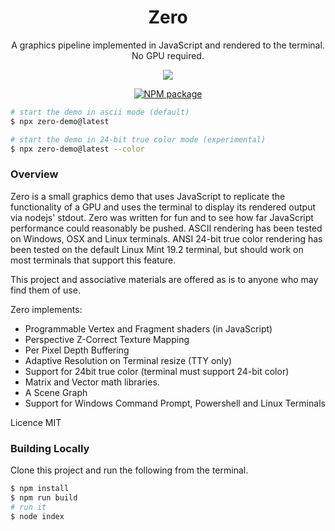 <div align='center'>

<h1>Zero</h1>

<p>A graphics pipeline implemented in JavaScript and rendered to the terminal. No GPU 
required.</p>

<img src='terminal.gif'></img>

[![NPM package](https://badge.fury.io/js/zero-demo.svg)](https://www.npmjs.com/package/zero-demo)

</div>

```bash
# start the demo in ascii mode (default)
$ npx zero-demo@latest

# start the demo in 24-bit true color mode (experimental)
$ npx zero-demo@latest --color
```

### Overview

Zero is a small graphics demo that uses JavaScript to replicate the functionality of a GPU and uses the terminal to display its rendered output via nodejs' stdout. Zero was written for fun and to see how far JavaScript performance could reasonably be pushed. ASCII rendering has been tested on Windows, OSX and Linux terminals. ANSI 24-bit true color rendering has been tested on the default Linux Mint 19.2 terminal, but should work on most terminals that support this feature.

This project and associative materials are offered as is to anyone who may find them of use.

Zero implements:
- Programmable Vertex and Fragment shaders (in JavaScript)
- Perspective Z-Correct Texture Mapping
- Per Pixel Depth Buffering
- Adaptive Resolution on Terminal resize (TTY only)
- Support for 24bit true color (terminal must support 24-bit color)
- Matrix and Vector math libraries.
- A Scene Graph
- Support for Windows Command Prompt, Powershell and Linux Terminals

Licence MIT

### Building Locally

Clone this project and run the following from the terminal.

```bash
$ npm install
$ npm run build
# run it
$ node index
```



